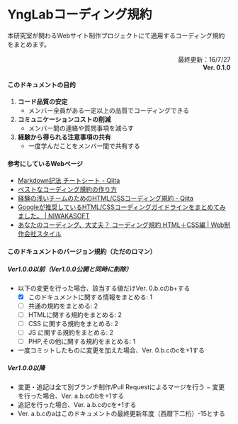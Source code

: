 # YngLabコーディング規約
本研究室が関わるWebサイト制作プロジェクトにて適用するコーディング規約をまとめます。

<div style="text-align: right">
最終更新：16/7/27<br>
<b>Ver. 0.1.0</b>
</div>

#### このドキュメントの目的
1. **コード品質の安定**
	- メンバー全員がある一定以上の品質でコーディングできる
1. **コミュニケーションコストの削減**
	- メンバー間の連絡や質問事項を減らす
1. **経験から得られる注意事項の共有**
	- 一度学んだことをメンバー間で共有する

#### 参考にしているWebページ

- [Markdown記法 チートシート - Qiita](http://qiita.com/Qiita/items/c686397e4a0f4f11683d)
- [ベストなコーディング規約の作り方](http://bonk.red/articles/project/coding_rule.html)
- [経験の浅いチームのためのHTML/CSSコーディング規約 - Qiita](http://qiita.com/WalkerEpps/items/9c9a1098404cd89c0068)
- [Googleが推奨しているHTML/CSSコーディングガイドラインをまとめてみました。 | NIWAKASOFT](http://niwakasoft.jp/column/coding_conventions/)
- [あなたのコーディング、大丈夫？ コーディング規約 HTML＋CSS編 | Web制作会社スタイル](http://www.hp-stylelink.com/news/2013/10/20131001.php)

#### このドキュメントのバージョン規約（ただのロマン）
##### Ver1.0.0以前（Ver1.0.0公開と同時に削除）

- 以下の変更を行った場合、該当する値だけVer. 0.b.cのb+する
	- [x] このドキュメントに関する情報をまとめる: 1
	- [ ] 共通の規約をまとめる: 2
	- [ ] HTMLに関する規約をまとめる: 2
	- [ ] CSS に関する規約をまとめる: 2
	- [ ] JS  に関する規約をまとめる: 2
	- [ ] PHP,その他に関する規約をまとめる: 1
- 一度コミットしたものに変更を加えた場合、Ver. 0.b.cのcを+1する

##### Ver1.0.0以降

- 変更・追記は全て別ブランチ制作/Pull Requestによるマージを行う
− 変更を行った場合、Ver. a.b.cのbを+1する
- 追記を行った場合、Ver. a.b.cのcを+1する
- Ver. a.b.cのaはこのドキュメントの最終更新年度（西暦下二桁）-15とする
